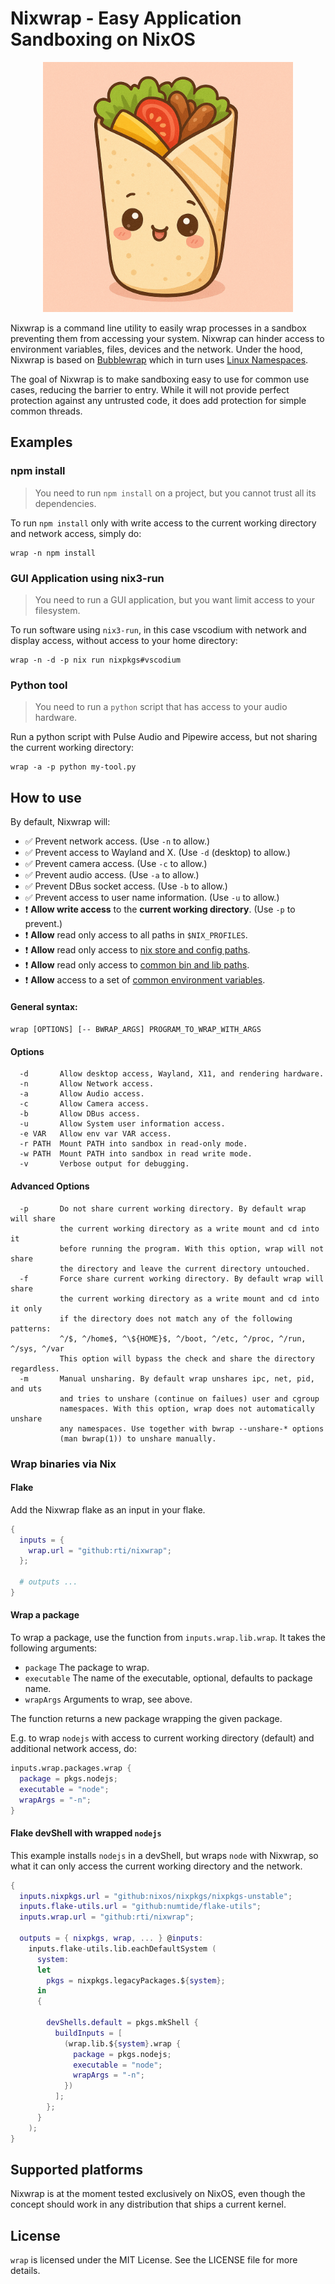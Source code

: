 # Nixwrap - Easy Application Sandboxing on NixOS

<p align="center"><img src="./wrap.png" alt="A cute wrap, the mascot of Nixwrap" style="width:400px;"/></p>

Nixwrap is a command line utility to easily wrap processes in a sandbox preventing them from accessing your system. Nixwrap can hinder access to environment variables, files, devices and the network. Under the hood, Nixwrap is based on [Bubblewrap](https://github.com/containers/bubblewrap) which in turn uses [Linux Namespaces](https://www.man7.org/linux/man-pages/man7/user_namespaces.7.html).

The goal of Nixwrap is to make sandboxing easy to use for common use cases, reducing the barrier to entry. While it will not provide perfect protection against any untrusted code, it does add protection for simple common threads.

## Examples

### npm install

> You need to run `npm install` on a project, but you cannot trust all its dependencies.

To run `npm install` only with write access to the current working directory and network access, simply do:
```shell
wrap -n npm install
```

### GUI Application using nix3-run

> You need to run a GUI application, but you want limit access to your filesystem.

To run software using `nix3-run`, in this case vscodium with network and display access, without access to your home directory:
```shell
wrap -n -d -p nix run nixpkgs#vscodium
```

### Python tool

> You need to run a `python` script that has access to your audio hardware.

Run a python script with Pulse Audio and Pipewire access, but not sharing the current working directory:
```shell
wrap -a -p python my-tool.py
```

## How to use

By default, Nixwrap will:
- ✅ Prevent network access. (Use `-n` to allow.)
- ✅ Prevent access to Wayland and X. (Use `-d` (desktop) to allow.)
- ✅ Prevent camera access. (Use `-c` to allow.)
- ✅ Prevent audio access. (Use `-a` to allow.)
- ✅ Prevent DBus socket access. (Use `-b` to allow.)
- ✅ Prevent access to user name information. (Use `-u` to allow.)
- ❗ **Allow write access** to the **current working directory**. (Use `-p` to prevent.)
- ❗ **Allow** read only access to all paths in `$NIX_PROFILES`.
- ❗ **Allow** read only access to [nix store and config paths](https://github.com/rti/nixwrap/blob/main/wrap.sh#L92).
- ❗ **Allow** read only access to [common bin and lib paths](https://github.com/rti/nixwrap/blob/main/wrap.sh#L97).
- ❗ **Allow** access to a set of [common environment variables](https://github.com/rti/nixwrap/blob/main/wrap.sh#L9).

#### General syntax:
`wrap [OPTIONS] [-- BWRAP_ARGS] PROGRAM_TO_WRAP_WITH_ARGS`

#### Options
```
  -d       Allow desktop access, Wayland, X11, and rendering hardware.
  -n       Allow Network access.
  -a       Allow Audio access.
  -c       Allow Camera access.
  -b       Allow DBus access.
  -u       Allow System user information access.
  -e VAR   Allow env var VAR access.
  -r PATH  Mount PATH into sandbox in read-only mode.
  -w PATH  Mount PATH into sandbox in read write mode.
  -v       Verbose output for debugging.
```

#### Advanced Options
```
  -p       Do not share current working directory. By default wrap will share 
           the current working directory as a write mount and cd into it 
           before running the program. With this option, wrap will not share 
           the directory and leave the current directory untouched.
  -f       Force share current working directory. By default wrap will share
           the current working directory as a write mount and cd into it only
           if the directory does not match any of the following patterns: 
           ^/$, ^/home$, ^\${HOME}$, ^/boot, ^/etc, ^/proc, ^/run, ^/sys, ^/var
           This option will bypass the check and share the directory regardless. 
  -m       Manual unsharing. By default wrap unshares ipc, net, pid, and uts 
           and tries to unshare (continue on failues) user and cgroup 
           namespaces. With this option, wrap does not automatically unshare 
           any namespaces. Use together with bwrap --unshare-* options 
           (man bwrap(1)) to unshare manually.
```

### Wrap binaries via Nix

#### Flake
Add the Nixwrap flake as an input in your flake.

```nix
{
  inputs = {
    wrap.url = "github:rti/nixwrap";
  };

  # outputs ...
}
```

#### Wrap a package
To wrap a package, use the function from `inputs.wrap.lib.wrap`. It takes the following arguments:
- `package` The package to wrap.
- `executable` The name of the executable, optional, defaults to package name.
- `wrapArgs` Arguments to wrap, see above.

The function returns a new package wrapping the given package.

E.g. to wrap `nodejs` with access to current working directory (default) and additional network access, do:

```nix
inputs.wrap.packages.wrap {
  package = pkgs.nodejs;
  executable = "node";
  wrapArgs = "-n";
}
```

#### Flake devShell with wrapped `nodejs`

This example installs `nodejs` in a devShell, but wraps `node` with Nixwrap, so what it can only access the current working directory and the network.

```nix
{
  inputs.nixpkgs.url = "github:nixos/nixpkgs/nixpkgs-unstable";
  inputs.flake-utils.url = "github:numtide/flake-utils";
  inputs.wrap.url = "github:rti/nixwrap";

  outputs = { nixpkgs, wrap, ... } @inputs:
    inputs.flake-utils.lib.eachDefaultSystem (
      system:
      let
        pkgs = nixpkgs.legacyPackages.${system};
      in
      {

        devShells.default = pkgs.mkShell {
          buildInputs = [
            (wrap.lib.${system}.wrap {
              package = pkgs.nodejs;
              executable = "node";
              wrapArgs = "-n";
            })
          ];
        };
      }
    );
}
```

## Supported platforms
Nixwrap is at the moment tested exclusively on NixOS, even though the concept should work in any distribution that ships a current kernel.

## License
`wrap` is licensed under the MIT License. See the LICENSE file for more details.
